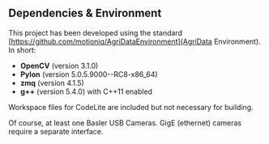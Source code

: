 ## Dependencies & Environment

This project has been developed using the standard [https://github.com/motioniq/AgriDataEnvironment](AgriData Environment). In short:

- **OpenCV** (version 3.1.0)
- **Pylon** (version 5.0.5.9000--RC8-x86_64)
- **zmq** (version 4.1.5)
- **g++** (version 5.4.0) with C++11 enabled

Workspace files for CodeLite are included but not necessary for building.  

Of course, at least one Basler USB Cameras. GigE (ethernet) cameras require a separate interface.